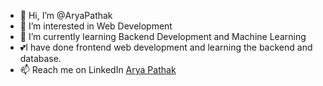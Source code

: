 - 👋 Hi, I’m @AryaPathak
- 👀 I’m interested in Web Development
- 🌱 I’m currently learning Backend Development and Machine Learning
- 💕I have done frontend web development and learning the backend and database.
- 📫 Reach me on LinkedIn [Arya Pathak](https://in.linkedin.com/in/arya-pathak-4268b4228)

<!---
AryaPathak/AryaPathak is a ✨ special ✨ repository because its `README.md` (this file) appears on your GitHub profile.
You can click the Preview link to take a look at your changes.
--->
